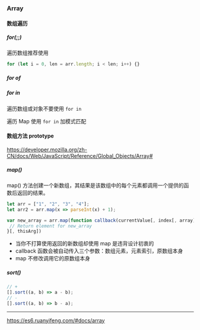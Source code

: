 ### Array

#### 数组遍历

##### for(;;)

遍历数组推荐使用

```js
for (let i = 0, len = arr.length; i < len; i++) {}
```

##### for of

##### for in

遍历数组或对象不要使用 `for in`

遍历 Map 使用 `for in` 加模式匹配

#### 数组方法 prototype

<https://developer.mozilla.org/zh-CN/docs/Web/JavaScript/Reference/Global_Objects/Array#>

##### map()

map() 方法创建一个新数组，其结果是该数组中的每个元素都调用一个提供的函数后返回的结果。

```js
let arr = ["1", "2", "3", "4"];
let arr2 = arr.map(x => parseInt(x) + 1);
```

```js
var new_array = arr.map(function callback(currentValue[, index[, array]]) {
 // Return element for new_array
}[, thisArg])
```

- 当你不打算使用返回的新数组却使用 map 是违背设计初衷的
- callback 函数会被自动传入三个参数：数组元素，元素索引，原数组本身
- map 不修改调用它的原数组本身

##### sort()

```js
// +
[].sort((a, b) => a - b);
// -
[].sort((a, b) => b - a);
```

---

<https://es6.ruanyifeng.com/#docs/array>
